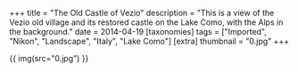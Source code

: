 +++
title = "The Old Castle of Vezio"
description = "This is a view of the Vezio old village and its restored castle on the Lake Como, with the Alps in the background."
date = 2014-04-19
[taxonomies]
tags = ["Imported", "Nikon", "Landscape", "Italy", "Lake Como"]
[extra]
thumbnail = "0.jpg"
+++

{{ img(src="0.jpg") }}
